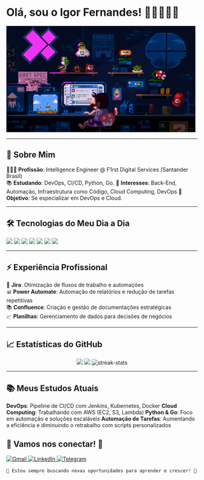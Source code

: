 # Olá, sou o Igor Fernandes! 👋🏿👨🏿‍💻
<img height="280" src="roomCod.gif">

---

## 🚀 Sobre Mim
👨🏿‍💻 **Profissão**: Intelligence Engineer @ F1rst Digital Services (Santander Brasil)  
📚 **Estudando**: DevOps, CI/CD, Python, Go.
🌱 **Interesses**: Back-End, Automação, Infraestrutura como Código, Cloud Computing, DevOps
🎯 **Objetivo**: Se especializar em DevOps e Cloud.

---

## 🛠️ Tecnologias do Meu Dia a Dia
 
<img src="https://img.shields.io/badge/Linux-FCC624?style=for-the-badge&logo=linux&logoColor=black"> 
<img src="https://img.shields.io/badge/Python-14354C?style=for-the-badge&logo=python&logoColor=white"> 
<img src="https://img.shields.io/badge/Go-00ADD8?style=for-the-badge&logo=go&logoColor=white"> 
<img src="https://img.shields.io/badge/Amazon_AWS-FF9900?style=for-the-badge&logo=amazonaws&logoColor=white"> <img src="https://img.shields.io/badge/GIT-E44C30?style=for-the-badge&logo=git&logoColor=white"> 
<img src="https://img.shields.io/badge/Jira-0052CC?style=for-the-badge&logo=jira&logoColor=white"> 
<img src="https://img.shields.io/badge/Confluence-172B4D?style=for-the-badge&logo=confluence&logoColor=white"> 

---

## ⚡ Experiência Profissional

🚀 **Jira**: Otimização de fluxos de trabalho e automações  
📊 **Power Automate**: Automação de relatórios e redução de tarefas repetitivas  
📚 **Confluence**: Criação e gestão de documentações estratégicas  
📈 **Planilhas**: Gerenciamento de dados para decisões de negócios  

---

## 📈 Estatísticas do GitHub
<p align="center"> 
<img height="170em" src="https://github-readme-stats.vercel.app/api?username=igoorfernandes&show_icons=true&theme=radical&include_all_commits=true&count_private=true"/> 
<img height="170em" src="https://github-readme-stats.vercel.app/api/top-langs/?username=igoorfernandes&layout=compact&langs_count=7&theme=radical"/> 
<img height="170em" src="https://github-readme-streak-stats.herokuapp.com/?user=igoorfernandes&theme=radical" alt="streak-stats"> 
</p>

---

## 📚 Meus Estudos Atuais
**DevOps**: Pipeline de CI/CD com Jenkins, Kubernetes, Docker
**Cloud Computing**: Trabalhando com AWS (EC2, S3, Lambda)
**Python & Go**: Foco em automação e soluções escaláveis
**Automação de Tarefas**: Aumentando a eficiência e diminuindo o retrabalho com scripts personalizados
## 💬 Vamos nos conectar! 🚀
<a href="mailto:riiguh@gmail.com">
<img src="https://img.shields.io/badge/Gmail-EA4335?style=for-the-badge&logo=gmail&logoColor=white" alt="Gmail">
</a> 
<a href="https://www.linkedin.com/in/igor-fernandes-ads/" target="_blank">
<img src="https://img.shields.io/badge/LinkedIn-0077B5?style=for-the-badge&logo=linkedin&logoColor=white" alt="LinkedIn">
</a> 
<a href="https://t.me/iguziin" target="_blank">
<img src="https://img.shields.io/badge/Telegram-2CA5E0?style=for-the-badge&logo=telegram&logoColor=white" alt="Telegram">
</a>

```
🌟 Estou sempre buscando novas oportunidades para aprender e crescer! 🚀
```



